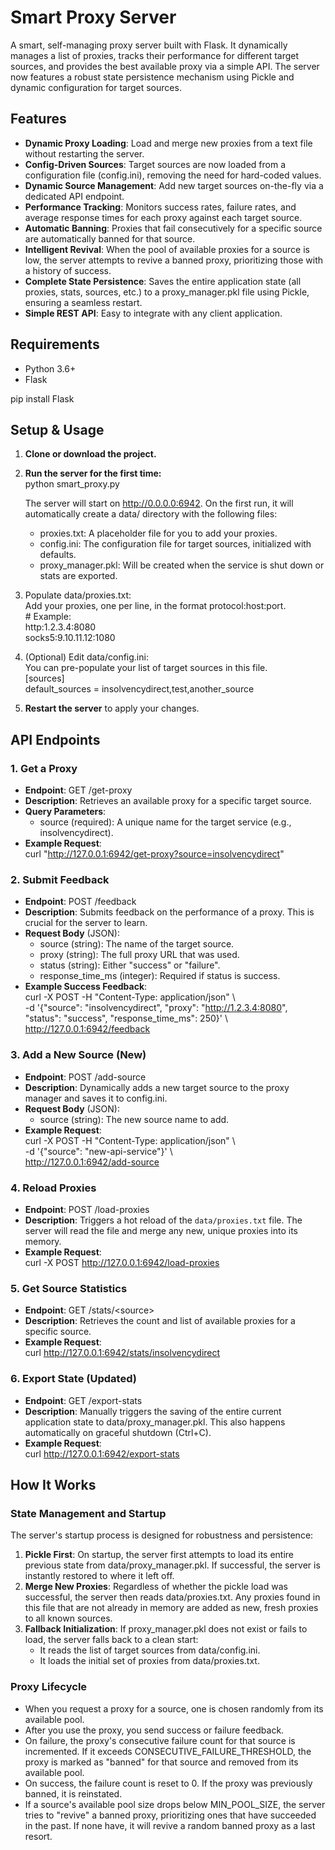 # **Smart Proxy Server**

A smart, self-managing proxy server built with Flask. It dynamically manages a list of proxies, tracks their performance for different target sources, and provides the best available proxy via a simple API. The server now features a robust state persistence mechanism using Pickle and dynamic configuration for target sources.

## **Features**

* **Dynamic Proxy Loading**: Load and merge new proxies from a text file without restarting the server.  
* **Config-Driven Sources**: Target sources are now loaded from a configuration file (config.ini), removing the need for hard-coded values.  
* **Dynamic Source Management**: Add new target sources on-the-fly via a dedicated API endpoint.  
* **Performance Tracking**: Monitors success rates, failure rates, and average response times for each proxy against each target source.  
* **Automatic Banning**: Proxies that fail consecutively for a specific source are automatically banned for that source.  
* **Intelligent Revival**: When the pool of available proxies for a source is low, the server attempts to revive a banned proxy, prioritizing those with a history of success.  
* **Complete State Persistence**: Saves the entire application state (all proxies, stats, sources, etc.) to a proxy\_manager.pkl file using Pickle, ensuring a seamless restart.  
* **Simple REST API**: Easy to integrate with any client application.

## **Requirements**

* Python 3.6+  
* Flask

pip install Flask

## **Setup & Usage**

1. **Clone or download the project.**  
2. **Run the server for the first time:**  
   python smart\_proxy.py

   The server will start on http://0.0.0.0:6942. On the first run, it will automatically create a data/ directory with the following files:  
   * proxies.txt: A placeholder file for you to add your proxies.  
   * config.ini: The configuration file for target sources, initialized with defaults.  
   * proxy\_manager.pkl: Will be created when the service is shut down or stats are exported.  
3. Populate data/proxies.txt:  
   Add your proxies, one per line, in the format protocol:host:port.  
   \# Example:  
   http:1.2.3.4:8080  
   socks5:9.10.11.12:1080

4. (Optional) Edit data/config.ini:  
   You can pre-populate your list of target sources in this file.  
   \[sources\]  
   default\_sources \= insolvencydirect,test,another\_source

5. **Restart the server** to apply your changes.

## **API Endpoints**

### **1\. Get a Proxy**

* **Endpoint**: GET /get-proxy  
* **Description**: Retrieves an available proxy for a specific target source.  
* **Query Parameters**:  
  * source (required): A unique name for the target service (e.g., insolvencydirect).  
* **Example Request**:  
  curl "http://127.0.0.1:6942/get-proxy?source=insolvencydirect"

### **2\. Submit Feedback**

* **Endpoint**: POST /feedback  
* **Description**: Submits feedback on the performance of a proxy. This is crucial for the server to learn.  
* **Request Body** (JSON):  
  * source (string): The name of the target source.  
  * proxy (string): The full proxy URL that was used.  
  * status (string): Either "success" or "failure".  
  * response\_time\_ms (integer): Required if status is success.  
* **Example Success Feedback**:  
  curl \-X POST \-H "Content-Type: application/json" \\  
       \-d '{"source": "insolvencydirect", "proxy": "http://1.2.3.4:8080", "status": "success", "response\_time\_ms": 250}' \\  
       http://127.0.0.1:6942/feedback

### **3\. Add a New Source (New)**

* **Endpoint**: POST /add-source  
* **Description**: Dynamically adds a new target source to the proxy manager and saves it to config.ini.  
* **Request Body** (JSON):  
  * source (string): The new source name to add.  
* **Example Request**:  
  curl \-X POST \-H "Content-Type: application/json" \\  
       \-d '{"source": "new-api-service"}' \\  
       http://127.0.0.1:6942/add-source

### **4\. Reload Proxies**

* **Endpoint**: POST /load-proxies 
* **Description**: Triggers a hot reload of the `data/proxies.txt` file. The server will read the file and merge any new, unique proxies into its memory.  
* **Example Request**:  
  curl -X POST http://127.0.0.1:6942/load-proxies

### **5\. Get Source Statistics**

* **Endpoint**: GET /stats/\<source\>  
* **Description**: Retrieves the count and list of available proxies for a specific source.  
* **Example Request**:  
  curl http://127.0.0.1:6942/stats/insolvencydirect

### **6\. Export State (Updated)**

* **Endpoint**: GET /export-stats  
* **Description**: Manually triggers the saving of the entire current application state to data/proxy\_manager.pkl. This also happens automatically on graceful shutdown (Ctrl+C).  
* **Example Request**:  
  curl http://127.0.0.1:6942/export-stats

## **How It Works**

### **State Management and Startup**

The server's startup process is designed for robustness and persistence:

1. **Pickle First**: On startup, the server first attempts to load its entire previous state from data/proxy\_manager.pkl. If successful, the server is instantly restored to where it left off.  
2. **Merge New Proxies**: Regardless of whether the pickle load was successful, the server then reads data/proxies.txt. Any proxies found in this file that are not already in memory are added as new, fresh proxies to all known sources.  
3. **Fallback Initialization**: If proxy\_manager.pkl does not exist or fails to load, the server falls back to a clean start:  
   * It reads the list of target sources from data/config.ini.  
   * It loads the initial set of proxies from data/proxies.txt.

### **Proxy Lifecycle**

* When you request a proxy for a source, one is chosen randomly from its available pool.  
* After you use the proxy, you send success or failure feedback.  
* On failure, the proxy's consecutive failure count for that source is incremented. If it exceeds CONSECUTIVE\_FAILURE\_THRESHOLD, the proxy is marked as "banned" for that source and removed from its available pool.  
* On success, the failure count is reset to 0\. If the proxy was previously banned, it is reinstated.  
* If a source's available pool size drops below MIN\_POOL\_SIZE, the server tries to "revive" a banned proxy, prioritizing ones that have succeeded in the past. If none have, it will revive a random banned proxy as a last resort.
